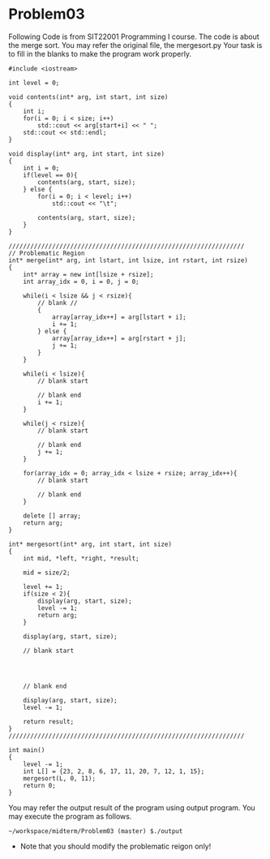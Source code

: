 # Problem03
Following Code is from SIT22001 Programming I course. 
The code is about the merge sort. You may refer the original file, the mergesort.py 
Your task is to fill in the blanks to make the program work properly.

```
#include <iostream>

int level = 0;

void contents(int* arg, int start, int size)
{
    int i;
    for(i = 0; i < size; i++)
        std::cout << arg[start+i] << " ";
    std::cout << std::endl;
}

void display(int* arg, int start, int size)
{
    int i = 0;
    if(level == 0){
        contents(arg, start, size);
    } else {
        for(i = 0; i < level; i++)
            std::cout << "\t";
            
        contents(arg, start, size);
    }
}

/////////////////////////////////////////////////////////////////
// Problematic Region
int* merge(int* arg, int lstart, int lsize, int rstart, int rsize)
{
    int* array = new int[lsize + rsize];
    int array_idx = 0, i = 0, j = 0;
    
    while(i < lsize && j < rsize){
        // blank //
        {
            array[array_idx++] = arg[lstart + i];
            i += 1;
        } else {
            array[array_idx++] = arg[rstart + j];
            j += 1;
        }
    }
    
    while(i < lsize){
        // blank start
        
        // blank end
        i += 1;
    }
    
    while(j < rsize){
        // blank start
        
        // blank end
        j += 1;
    }
    
    for(array_idx = 0; array_idx < lsize + rsize; array_idx++){
        // blank start
        
        // blank end
    }
    
    delete [] array;
    return arg;
}

int* mergesort(int* arg, int start, int size)
{
    int mid, *left, *right, *result;
 
    mid = size/2;

    level += 1;
    if(size < 2){
        display(arg, start, size);
        level -= 1;
        return arg;
    }
    
    display(arg, start, size);
    
    // blank start
    
    
    
        
    // blank end
    
    display(arg, start, size);
    level -= 1;
    
    return result;
}
/////////////////////////////////////////////////////////////////

int main()
{
    level -= 1;
    int L[] = {23, 2, 8, 6, 17, 11, 20, 7, 12, 1, 15};
    mergesort(L, 0, 11);
    return 0;
}

```
You may refer the output result of the program using output program.
You may execute the program as follows. 
```
~/workspace/midterm/Problem03 (master) $./output
```

* Note that you should modify the problematic reigon only!